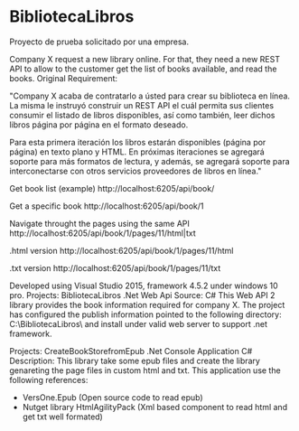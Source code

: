 # BibliotecaLibros
Proyecto de prueba solicitado por una empresa.

Company X request a new library online. For that, they need a new REST API to allow to the customer get the list of books available, 
and read the books.
Original Requirement:

"Company X acaba de contratarlo a ústed para crear su biblioteca en línea. La misma le 
instruyó construir un REST API el cuál permita sus clientes consumir el listado de libros 
disponibles, así como también, leer dichos libros página por página en el formato deseado. 

Para esta primera iteración los libros estarán disponibles (página por página) en texto plano y 
HTML. En próximas iteraciones se agregará soporte para más formatos de lectura, y además, se 
agregará soporte para interconectarse con otros servicios proveedores de libros en línea."

Get book list (example)
http://localhost:6205/api/book/

Get a specific book
http://localhost:6205/api/book/1

Navigate throught the pages using the same API
http://localhost:6205/api/book/1/pages/11/html|txt

.html version
http://localhost:6205/api/book/1/pages/11/html

.txt version
http://localhost:6205/api/book/1/pages/11/txt

Developed using Visual Studio 2015, framework 4.5.2 under windows 10 pro.
Projects: BibliotecaLibros
.Net Web Api 
Source: C#
This Web API 2 library provides the book information required for company X. The project has configured the publish information pointed 
to the following directory: C:\BibliotecaLibros\ and install under valid web server to support .net framework.

Projects: CreateBookStorefromEpub
.Net Console Application C#
Description: This library take some epub files and create the library genareting the page files in custom html and txt.
This application use the following references:
- VersOne.Epub (Open source code to read epub)
- Nutget library HtmlAgilityPack (Xml based component to read html and get txt well formated)

